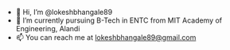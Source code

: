 - 👋 Hi, I’m @lokeshbhangale89
- 🌱 I’m currently pursuing B-Tech in ENTC from MIT Academy of Engineering, Alandi
- 📫 You can reach me at lokeshbhangale89@gmail.com


